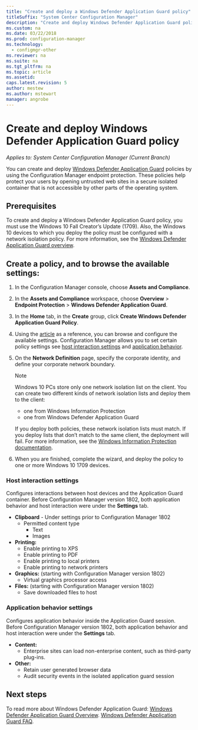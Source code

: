 ```yaml
---
title: "Create and deploy a Windows Defender Application Guard policy"
titleSuffix: "System Center Configuration Manager"
description: "Create and deploy Windows Defender Application Guard policy."
ms.custom: na
ms.date: 03/22/2018
ms.prod: configuration-manager
ms.technology:
  - configmgr-other
ms.reviewer: na
ms.suite: na
ms.tgt_pltfrm: na
ms.topic: article
ms.assetid: 
caps.latest.revision: 5
author: mestew
ms.author: mstewart
manager: angrobe
---
```



# Create and deploy Windows Defender Application Guard policy 
*Applies to: System Center Configuration Manager (Current Branch)*
<!-- 1351960 -->
You can create and deploy [Windows Defender Application Guard](https://docs.microsoft.com/windows/threat-protection/windows-defender-application-guard/wd-app-guard-overview) policies by using the Configuration Manager endpoint protection. These policies help protect your users by opening untrusted web sites in a secure isolated container that is not accessible by other parts of the operating system.

## Prerequisites

To create and deploy a Windows Defender Application Guard policy, you must use the Windows 10 Fall Creator’s Update (1709). Also, the Windows 10 devices to which you deploy the policy must be configured with a network isolation policy. For more information, see the [Windows Defender Application Guard overview](https://docs.microsoft.com/en-us/windows/threat-protection/windows-defender-application-guard/wd-app-guard-overview). 


## Create a policy, and to browse the available settings:

1. In the Configuration Manager console, choose **Assets and Compliance**.
2. In the **Assets and Compliance** workspace, choose **Overview** > **Endpoint Protection** > **Windows Defender Application Guard**.
3. In the **Home** tab, in the **Create** group, click **Create Windows Defender Application Guard Policy**.
4. Using the [article](https://docs.microsoft.com/windows/security/threat-protection/windows-defender-application-guard/configure-wd-app-guard) as a reference, you can browse and configure the available settings. Configuration Manager allows you to set certain policy settings see [host interaction settings](#BKMK_HIS) and [application behavior](#BKMK_AppB).
5. On the **Network Definition** page, specify the corporate identity, and define your corporate network boundary.

    > [!NOTE]
    > Windows 10 PCs store only one network isolation list on the client. You can create two different kinds of network isolation lists and deploy them to the client:
    >
    >  - one from Windows Information Protection
    >  - one from Windows Defender Application Guard
    >
    > If you deploy both policies, these network isolation lists must match. If you deploy lists that don’t match to the same client, the deployment will fail. For more information, see the [Windows Information Protection documentation](https://docs.microsoft.com/windows/threat-protection/windows-information-protection/create-wip-policy-using-sccm).
    > 
    > 

6. When you are finished, complete the wizard, and deploy the policy to one or more Windows 10 1709 devices.

### <a name="bkmk_HIS"></a> Host interaction settings
Configures interactions between host devices and the Application Guard container. Before Configuration Manager version 1802, both application behavior and host interaction were under the **Settings** tab.

- **Clipboard** - Under settings prior to Configuration Manager 1802
    - Permitted content type
        - Text
        - Images
- **Printing:**
    - Enable printing to XPS
    - Enable printing to PDF
    - Enable printing to local printers
    - Enable printing to network printers
- **Graphics:** (starting with Configuration Manager version 1802)
    - Virtual graphics processor access
- **Files:** (starting with Configuration Manager version 1802)
    - Save downloaded files to host

### <a name="bkmk_ABS"></a> Application behavior settings
Configures application behavior inside the Application Guard session. Before Configuration Manager version 1802, both application behavior and host interaction were under the **Settings** tab.

- **Content:**
   - Enterprise sites can load non-enterprise content, such as third-party plug-ins.
- **Other:**
    - Retain user generated browser data
    - Audit security events in the isolated application guard session



## Next steps
To read more about Windows Defender Application Guard:
 [Windows Defender Application Guard Overview](https://docs.microsoft.com/windows/security/threat-protection/windows-defender-application-guard/wd-app-guard-overview).
[Windows Defender Application Guard FAQ](https://docs.microsoft.com/windows/security/threat-protection/windows-defender-application-guard/faq-wd-app-guard).
